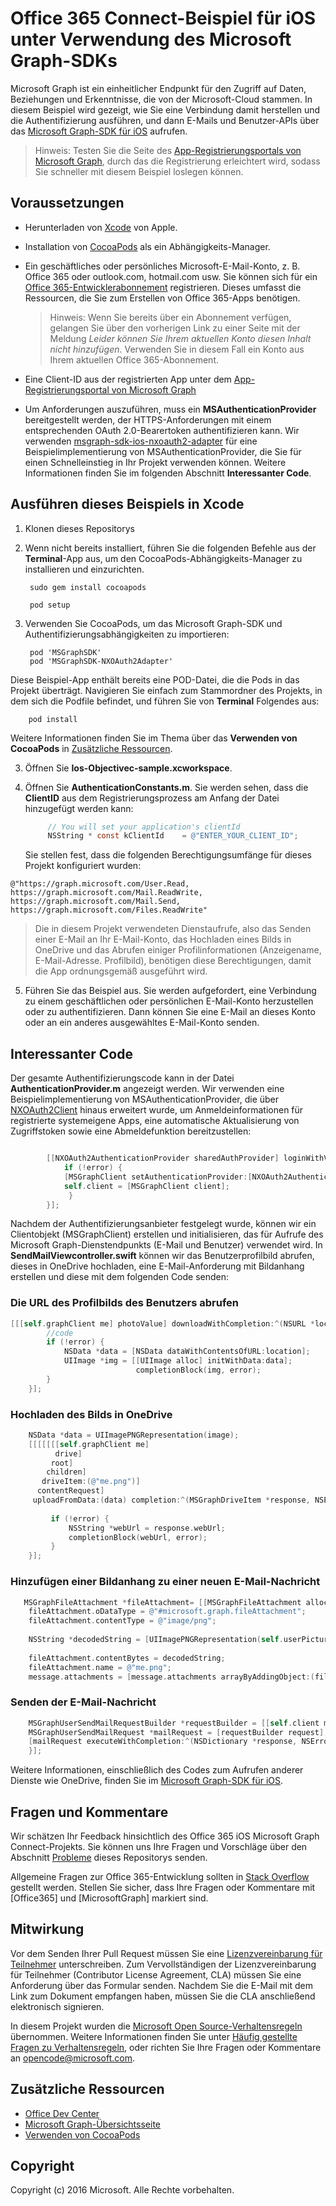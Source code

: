 # <a name="office-365-connect-sample-for-ios-using-the-microsoft-graph-sdk"></a>Office 365 Connect-Beispiel für iOS unter Verwendung des Microsoft Graph-SDKs

Microsoft Graph ist ein einheitlicher Endpunkt für den Zugriff auf Daten, Beziehungen und Erkenntnisse, die von der Microsoft-Cloud stammen. In diesem Beispiel wird gezeigt, wie Sie eine Verbindung damit herstellen und die Authentifizierung ausführen, und dann E-Mails und Benutzer-APIs über das [Microsoft Graph-SDK für iOS](https://github.com/microsoftgraph/msgraph-sdk-ios) aufrufen.

> Hinweis: Testen Sie die Seite des [App-Registrierungsportals von Microsoft Graph](https://apps.dev.microsoft.com), durch das die Registrierung erleichtert wird, sodass Sie schneller mit diesem Beispiel loslegen können.

## <a name="prerequisites"></a>Voraussetzungen
* Herunterladen von [Xcode](https://developer.apple.com/xcode/downloads/) von Apple.

* Installation von [CocoaPods](https://guides.cocoapods.org/using/using-cocoapods.html) als ein Abhängigkeits-Manager.
* Ein geschäftliches oder persönliches Microsoft-E-Mail-Konto, z. B. Office 365 oder outlook.com, hotmail.com usw. Sie können sich für ein [Office 365-Entwicklerabonnement](https://aka.ms/devprogramsignup) registrieren. Dieses umfasst die Ressourcen, die Sie zum Erstellen von Office 365-Apps benötigen.

     > Hinweis: Wenn Sie bereits über ein Abonnement verfügen, gelangen Sie über den vorherigen Link zu einer Seite mit der Meldung *Leider können Sie Ihrem aktuellen Konto diesen Inhalt nicht hinzufügen*. Verwenden Sie in diesem Fall ein Konto aus Ihrem aktuellen Office 365-Abonnement.    
* Eine Client-ID aus der registrierten App unter dem [App-Registrierungsportal von Microsoft Graph](https://apps.dev.microsoft.com)
* Um Anforderungen auszuführen, muss ein **MSAuthenticationProvider** bereitgestellt werden, der HTTPS-Anforderungen mit einem entsprechenden OAuth 2.0-Bearertoken authentifizieren kann. Wir verwenden [msgraph-sdk-ios-nxoauth2-adapter](https://github.com/microsoftgraph/msgraph-sdk-ios-nxoauth2-adapter) für eine Beispielimplementierung von MSAuthenticationProvider, die Sie für einen Schnelleinstieg in Ihr Projekt verwenden können. Weitere Informationen finden Sie im folgenden Abschnitt **Interessanter Code**.


## <a name="running-this-sample-in-xcode"></a>Ausführen dieses Beispiels in Xcode

1. Klonen dieses Repositorys
2. Wenn nicht bereits installiert, führen Sie die folgenden Befehle aus der **Terminal**-App aus, um den CocoaPods-Abhängigkeits-Manager zu installieren und einzurichten.

        sudo gem install cocoapods
    
        pod setup

2. Verwenden Sie CocoaPods, um das Microsoft Graph-SDK und Authentifizierungsabhängigkeiten zu importieren:

        pod 'MSGraphSDK'
        pod 'MSGraphSDK-NXOAuth2Adapter'


 Diese Beispiel-App enthält bereits eine POD-Datei, die die Pods in das Projekt überträgt. Navigieren Sie einfach zum Stammordner des Projekts, in dem sich die Podfile befindet, und führen Sie von **Terminal** Folgendes aus:

        pod install

   Weitere Informationen finden Sie im Thema über das **Verwenden von CocoaPods** in [Zusätzliche Ressourcen](#AdditionalResources).

3. Öffnen Sie **Ios-Objectivec-sample.xcworkspace**.
4. Öffnen Sie **AuthenticationConstants.m**. Sie werden sehen, dass die **ClientID** aus dem Registrierungsprozess am Anfang der Datei hinzugefügt werden kann:

   ```objectivec
        // You will set your application's clientId
        NSString * const kClientId    = @"ENTER_YOUR_CLIENT_ID";
   ```


    Sie stellen fest, dass die folgenden Berechtigungsumfänge für dieses Projekt konfiguriert wurden: 

```@"https://graph.microsoft.com/User.Read, https://graph.microsoft.com/Mail.ReadWrite, https://graph.microsoft.com/Mail.Send, https://graph.microsoft.com/Files.ReadWrite"```
    

    
>Die in diesem Projekt verwendeten Dienstaufrufe, also das Senden einer E-Mail an Ihr E-Mail-Konto, das Hochladen eines Bilds in OneDrive und das Abrufen einiger Profilinformationen (Anzeigename, E-Mail-Adresse. Profilbild), benötigen diese Berechtigungen, damit die App ordnungsgemäß ausgeführt wird.

5. Führen Sie das Beispiel aus. Sie werden aufgefordert, eine Verbindung zu einem geschäftlichen oder persönlichen E-Mail-Konto herzustellen oder zu authentifizieren. Dann können Sie eine E-Mail an dieses Konto oder an ein anderes ausgewähltes E-Mail-Konto senden.


## <a name="code-of-interest"></a>Interessanter Code

Der gesamte Authentifizierungscode kann in der Datei **AuthenticationProvider.m** angezeigt werden. Wir verwenden eine Beispielimplementierung von MSAuthenticationProvider, die über [NXOAuth2Client](https://github.com/nxtbgthng/OAuth2Client) hinaus erweitert wurde, um Anmeldeinformationen für registrierte systemeigene Apps, eine automatische Aktualisierung von Zugriffstoken sowie eine Abmeldefunktion bereitzustellen:

```objectivec

        [[NXOAuth2AuthenticationProvider sharedAuthProvider] loginWithViewController:nil completion:^(NSError *error) {
            if (!error) {
            [MSGraphClient setAuthenticationProvider:[NXOAuth2AuthenticationProvider sharedAuthProvider]];
            self.client = [MSGraphClient client];
             }
        }];
```

Nachdem der Authentifizierungsanbieter festgelegt wurde, können wir ein Clientobjekt (MSGraphClient) erstellen und initialisieren, das für Aufrufe des Microsoft Graph-Dienstendpunkts (E-Mail und Benutzer) verwendet wird. In **SendMailViewcontroller.swift** können wir das Benutzerprofilbild abrufen, dieses in OneDrive hochladen, eine E-Mail-Anforderung mit Bildanhang erstellen und diese mit dem folgenden Code senden:

### <a name="get-the-users-profile-picture"></a>Die URL des Profilbilds des Benutzers abrufen

```objectivec
[[[self.graphClient me] photoValue] downloadWithCompletion:^(NSURL *location, NSURLResponse *response, NSError *error) {
        //code
        if (!error) {
            NSData *data = [NSData dataWithContentsOfURL:location];
            UIImage *img = [[UIImage alloc] initWithData:data];
                            completionBlock(img, error);
        } 
    }];
```
### <a name="upload-the-picture-to-onedrive"></a>Hochladen des Bilds in OneDrive

```objectivec
    NSData *data = UIImagePNGRepresentation(image);
    [[[[[[[self.graphClient me]
          drive]
         root]
        children]
       driveItem:(@"me.png")]
      contentRequest]
     uploadFromData:(data) completion:^(MSGraphDriveItem *response, NSError *error) {
         
         if (!error) {
             NSString *webUrl = response.webUrl;
             completionBlock(webUrl, error);
         } 
    }];

```
### <a name="add-picture-attachment-to-a-new-email-message"></a>Hinzufügen einer Bildanhang zu einer neuen E-Mail-Nachricht

```objectivec
   MSGraphFileAttachment *fileAttachment= [[MSGraphFileAttachment alloc]init];
    fileAttachment.oDataType = @"#microsoft.graph.fileAttachment";
    fileAttachment.contentType = @"image/png";
    
    NSString *decodedString = [UIImagePNGRepresentation(self.userPicture) base64EncodedStringWithOptions:NSDataBase64EncodingEndLineWithCarriageReturn];
    
    fileAttachment.contentBytes = decodedString;
    fileAttachment.name = @"me.png";
    message.attachments = [message.attachments arrayByAddingObject:(fileAttachment)];
```

### <a name="send-the-mail-message"></a>Senden der E-Mail-Nachricht

```objectivec
    MSGraphUserSendMailRequestBuilder *requestBuilder = [[self.client me]sendMailWithMessage:message saveToSentItems:true];    
    MSGraphUserSendMailRequest *mailRequest = [requestBuilder request];   
    [mailRequest executeWithCompletion:^(NSDictionary *response, NSError *error) {      
    }];
```

Weitere Informationen, einschließlich des Codes zum Aufrufen anderer Dienste wie OneDrive, finden Sie im [Microsoft Graph-SDK für iOS](https://github.com/microsoftgraph/msgraph-sdk-ios).

## <a name="questions-and-comments"></a>Fragen und Kommentare

Wir schätzen Ihr Feedback hinsichtlich des Office 365 iOS Microsoft Graph Connect-Projekts. Sie können uns Ihre Fragen und Vorschläge über den Abschnitt [Probleme](https://github.com/microsoftgraph/iOS-objectivec-connect-sample/issues) dieses Repositorys senden.

Allgemeine Fragen zur Office 365-Entwicklung sollten in [Stack Overflow](http://stackoverflow.com/questions/tagged/Office365+API) gestellt werden. Stellen Sie sicher, dass Ihre Fragen oder Kommentare mit [Office365] und [MicrosoftGraph] markiert sind.

## <a name="contributing"></a>Mitwirkung
Vor dem Senden Ihrer Pull Request müssen Sie eine [Lizenzvereinbarung für Teilnehmer](https://cla.microsoft.com/) unterschreiben. Zum Vervollständigen der Lizenzvereinbarung für Teilnehmer (Contributor License Agreement, CLA) müssen Sie eine Anforderung über das Formular senden. Nachdem Sie die E-Mail mit dem Link zum Dokument empfangen haben, müssen Sie die CLA anschließend elektronisch signieren.

In diesem Projekt wurden die [Microsoft Open Source-Verhaltensregeln](https://opensource.microsoft.com/codeofconduct/) übernommen. Weitere Informationen finden Sie unter [Häufig gestellte Fragen zu Verhaltensregeln](https://opensource.microsoft.com/codeofconduct/faq/), oder richten Sie Ihre Fragen oder Kommentare an [opencode@microsoft.com](mailto:opencode@microsoft.com).

## <a name="additional-resources"></a>Zusätzliche Ressourcen

* [Office Dev Center](http://dev.office.com/)
* [Microsoft Graph-Übersichtsseite](https://graph.microsoft.io)
* [Verwenden von CocoaPods](https://guides.cocoapods.org/using/using-cocoapods.html)

## <a name="copyright"></a>Copyright
Copyright (c) 2016 Microsoft. Alle Rechte vorbehalten.
